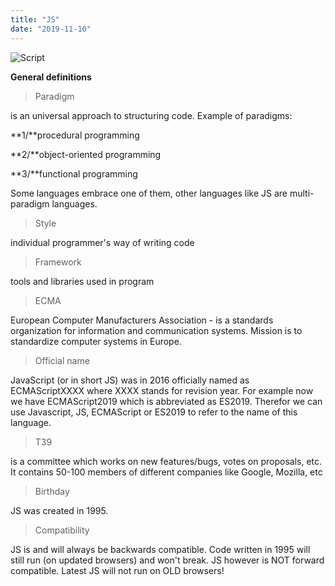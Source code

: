 ```yaml
---
title: "JS"
date: "2019-11-10"
---
```


![Script](https://i.imgur.com/a6lhpyl.jpg "Photo by Bich Tran from Pexels")

**General definitions**

> Paradigm

is an universal approach to structuring code. Example of paradigms: 

**1/**procedural programming

**2/**object-oriented programming

**3/**functional programming

Some languages embrace one of them, other languages like JS are multi-paradigm languages.

> Style

individual programmer's way of writing code

> Framework

tools and libraries used in program

> ECMA

European Computer Manufacturers Association - is a standards organization for information and communication systems. Mission is to standardize computer systems in Europe. 

> Official name

JavaScript (or in short JS) was in 2016 officially named as ECMAScriptXXXX where XXXX stands for revision year. For example now we have ECMAScript2019 which is abbreviated as ES2019. Therefor we can use Javascript, JS, ECMAScript or ES2019 to refer to the name of this language.

> T39

is a committee which works on new features/bugs, votes on proposals, etc. It contains 50-100 members of different companies like Google, Mozilla, etc

> Birthday

JS was created in 1995.

> Compatibility

JS is and will always be backwards compatible. Code written in 1995 will still run (on updated browsers) and won't break. JS however is NOT forward compatible. Latest JS will not run on OLD browsers!



